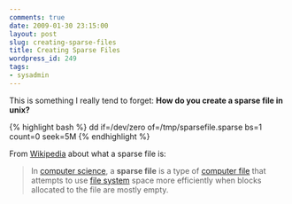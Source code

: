 ```yaml
---
comments: true
date: 2009-01-30 23:15:00
layout: post
slug: creating-sparse-files
title: Creating Sparse Files
wordpress_id: 249
tags:
- sysadmin
---
```


This is something I really tend to forget: **How do you create a sparse file
in unix?**

{% highlight bash %}
dd if=/dev/zero of=/tmp/sparsefile.sparse bs=1 count=0 seek=5M
{% endhighlight %}

From [Wikipedia](http://en.wikipedia.org/wiki/Sparse_file) about what a
sparse file is:


> In [computer science](http://en.wikipedia.org/wiki/Computer_science), a
> **sparse file** is a type of [computer
> file](http://en.wikipedia.org/wiki/Computer_file) that attempts to use
> [file system](http://en.wikipedia.org/wiki/File_system) space more
> efficiently when blocks allocated to the file are mostly empty.
